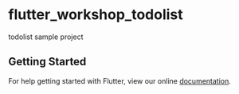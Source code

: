 # flutter_workshop_todolist

todolist sample project

## Getting Started

For help getting started with Flutter, view our online
[documentation](https://flutter.io/).
